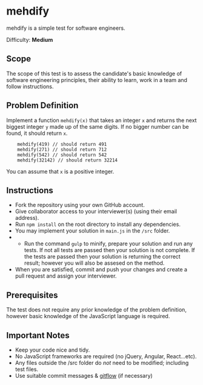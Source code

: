 # mehdify

mehdify is a simple test for software engineers.

Difficulty: **Medium**

## Scope
The scope of this test is to assess the candidate's basic knowledge of software engineering principles, their ability to learn, work in a team and follow instructions.

## Problem Definition
Implement a function `mehdify(x)` that takes an integer `x` and returns the next biggest integer `y` made up of the same digits. If no bigger number can be found, it should return `x`.

```
	mehdify(419) // should return 491
	mehdify(271) // should return 712
	mehdify(542) // should return 542
	mehdify(32142) // should return 32214
```

You can assume that `x` is a positive integer.

## Instructions
- Fork the repository using your own GitHub account.
- Give collaborator access to your interviewer(s) (using their email address).
- Run `npm install` on the root directory to install any dependencies.
- You may implement your solution in `main.js` in the `/src` folder.
- - Run the command `gulp` to minify, prepare your solution and run any tests. If not all tests are passed then your solution is not complete. If the tests are passed then your solution is returning the correct result; however you will also be assesed on the method.
- When you are satisfied, commit and push your changes and create a pull request and assign your interviewer.

## Prerequisites
The test does not require any prior knowledge of the problem definition, however basic knowledge of the JavaScript language is required.

## Important Notes
- Keep your code nice and tidy.
- No JavaScript frameworks are required (no jQuery, Angular, React...etc).
- Any files outside the /src folder do *not* need to be modified; including test files.
- Use suitable commit messages & [gitflow](http://nvie.com/posts/a-successful-git-branching-model/) (if necessary)
